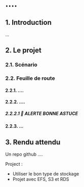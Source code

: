 # ....

## 1. Introduction
...

## 2. Le projet
### 2.1. Scénario
### 2.2. Feuille de route
#### 2.2.1. ....

#### 2.2.2. ....

##### 2.2.2.1 🚀 ALERTE BONNE ASTUCE


#### 2.2.3. ...


## 3. Rendu attendu
Un repo github ....

Project :
- Utiliser le bon type de stockage
- Projet avec EFS, S3 et RDS 
